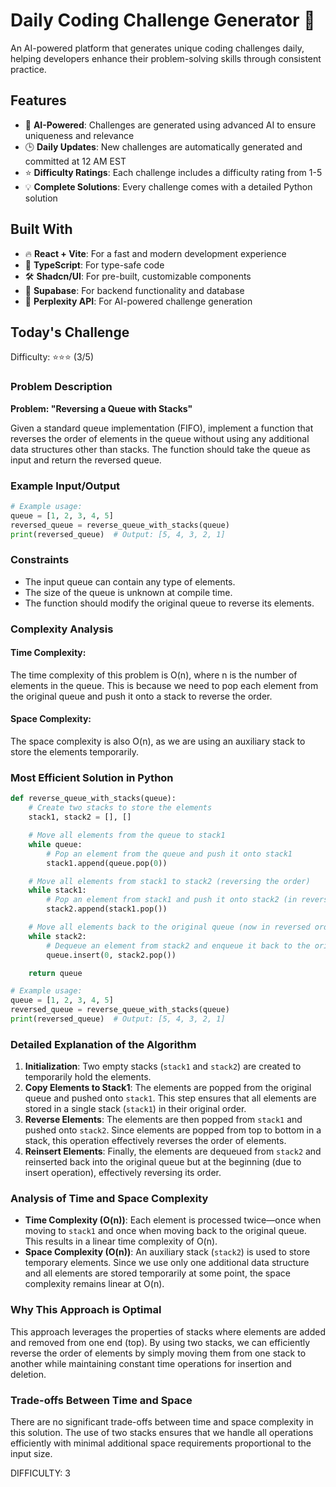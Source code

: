 # Daily Coding Challenge Generator 🚀

An AI-powered platform that generates unique coding challenges daily, helping developers enhance their problem-solving skills through consistent practice.

## Features

- 🤖 **AI-Powered**: Challenges are generated using advanced AI to ensure uniqueness and relevance
- 🕒 **Daily Updates**: New challenges are automatically generated and committed at 12 AM EST
- ⭐ **Difficulty Ratings**: Each challenge includes a difficulty rating from 1-5
- 💡 **Complete Solutions**: Every challenge comes with a detailed Python solution

## Built With

- 🔥 **React + Vite**: For a fast and modern development experience
- 🔷 **TypeScript**: For type-safe code
- 🛠️ **Shadcn/UI**: For pre-built, customizable components
- 🔌 **Supabase**: For backend functionality and database
- 🤖 **Perplexity API**: For AI-powered challenge generation

## Today's Challenge

Difficulty: ⭐⭐⭐ (3/5)

### Problem Description
**Problem: "Reversing a Queue with Stacks"**

Given a standard queue implementation (FIFO), implement a function that reverses the order of elements in the queue without using any additional data structures other than stacks. The function should take the queue as input and return the reversed queue.

### Example Input/Output
```python
# Example usage:
queue = [1, 2, 3, 4, 5]
reversed_queue = reverse_queue_with_stacks(queue)
print(reversed_queue)  # Output: [5, 4, 3, 2, 1]
```

### Constraints
- The input queue can contain any type of elements.
- The size of the queue is unknown at compile time.
- The function should modify the original queue to reverse its elements.

### Complexity Analysis

#### Time Complexity:
The time complexity of this problem is O(n), where n is the number of elements in the queue. This is because we need to pop each element from the original queue and push it onto a stack to reverse the order.

#### Space Complexity:
The space complexity is also O(n), as we are using an auxiliary stack to store the elements temporarily.

### Most Efficient Solution in Python

```python
def reverse_queue_with_stacks(queue):
    # Create two stacks to store the elements
    stack1, stack2 = [], []

    # Move all elements from the queue to stack1
    while queue:
        # Pop an element from the queue and push it onto stack1
        stack1.append(queue.pop(0))

    # Move all elements from stack1 to stack2 (reversing the order)
    while stack1:
        # Pop an element from stack1 and push it onto stack2 (in reverse order)
        stack2.append(stack1.pop())

    # Move all elements back to the original queue (now in reversed order)
    while stack2:
        # Dequeue an element from stack2 and enqueue it back to the original queue
        queue.insert(0, stack2.pop())

    return queue

# Example usage:
queue = [1, 2, 3, 4, 5]
reversed_queue = reverse_queue_with_stacks(queue)
print(reversed_queue)  # Output: [5, 4, 3, 2, 1]
```

### Detailed Explanation of the Algorithm

1. **Initialization**: Two empty stacks (`stack1` and `stack2`) are created to temporarily hold the elements.
2. **Copy Elements to Stack1**: The elements are popped from the original queue and pushed onto `stack1`. This step ensures that all elements are stored in a single stack (`stack1`) in their original order.
3. **Reverse Elements**: The elements are then popped from `stack1` and pushed onto `stack2`. Since elements are popped from top to bottom in a stack, this operation effectively reverses the order of elements.
4. **Reinsert Elements**: Finally, the elements are dequeued from `stack2` and reinserted back into the original queue but at the beginning (due to insert operation), effectively reversing its order.

### Analysis of Time and Space Complexity

- **Time Complexity (O(n))**: Each element is processed twice—once when moving to `stack1` and once when moving back to the original queue. This results in a linear time complexity of O(n).
- **Space Complexity (O(n))**: An auxiliary stack (`stack2`) is used to store temporary elements. Since we use only one additional data structure and all elements are stored temporarily at some point, the space complexity remains linear at O(n).

### Why This Approach is Optimal

This approach leverages the properties of stacks where elements are added and removed from one end (top). By using two stacks, we can efficiently reverse the order of elements by simply moving them from one stack to another while maintaining constant time operations for insertion and deletion.

### Trade-offs Between Time and Space

There are no significant trade-offs between time and space complexity in this solution. The use of two stacks ensures that we handle all operations efficiently with minimal additional space requirements proportional to the input size.

DIFFICULTY: 3